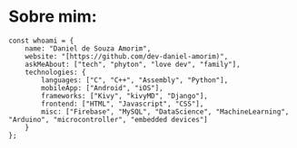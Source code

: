 
# Sobre mim:
    const whoami = {
        name: "Daniel de Souza Amorim",
        website: "[https://github.com/dev-daniel-amorim)",
        askMeAbout: ["tech", "phyton", "love dev", "family"],
        technologies: {
            languages: ["C", "C++", "Assembly", "Python"],
            mobileApp: ["Android", "iOS"],
            frameworks: ["Kivy", "kivyMD", "Django"],
            frontend: ["HTML", "Javascript", "CSS"],
            misc: ["Firebase", "MySQL", "DataScience", "MachineLearning", "Arduino", "microcontroller", "embedded devices"]
        }
    };
